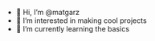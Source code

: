 - 👋 Hi, I’m @matgarz
- 👀 I’m interested in making cool projects
- 🌱 I’m currently learning the basics 

